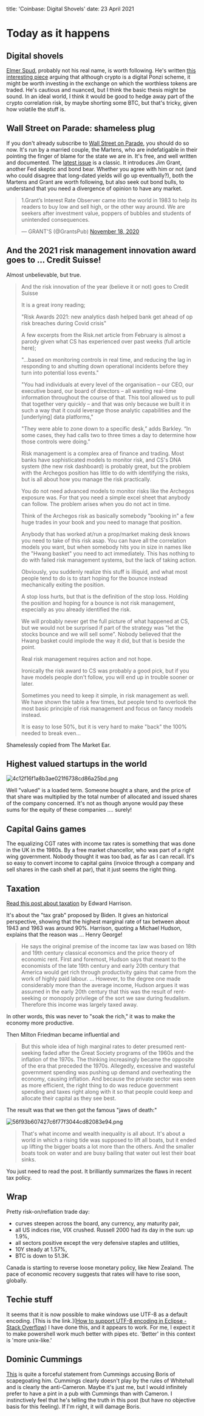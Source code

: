 title: 'Coinbase: Digital Shovels'
date: 23 April 2021

# Today as it happens

## Digital shovels

[Elmer Spud](https://twitter.com/PlugInFUD), probably not his real name, is worth following. He's written 
[this interesting piece](https://elmerspud.substack.com/p/buy-coinbase-but-not-yet) arguing that although crypto is a digital Ponzi scheme, it might be worth investing in the exchange on which the worthless tokens are traded. 
He's cautious and nuanced, but I think the basic thesis might be sound. 
In an ideal world, I think it would be good to hedge away part of the crypto correlation risk, by maybe shorting some BTC, but that's tricky, given how volatile the stuff is.

## Wall Street on Parade: shameless plug

If you don't already subscribe to [Wall Street on Parade](https://wallstreetonparade.com), you should do so now. 
It's run by a married couple, the Martens, who are indefatigable in their pointing the finger of blame for the state we are in.
It's free, and well written and documented. 
The [latest issue](https://wallstreetonparade.com/2021/04/todays-rates-the-lowest-in-4000-years-harm-savers-advantage-speculators-misdirect-capital-and-perpetuate-the-unnatural-lives-of-failing-businesses/) is a classic.  It introduces Jim Grant, another Fed skeptic and bond bear. Whether you agree with him or not (and who could disagree that long-dated yields will go up eventually?), both the Martens and Grant are worth following, but also seek out bond bulls, to understand that you need a divergence of opinion to have any market.

<blockquote class="twitter-tweet"><p lang="en" dir="ltr">1.Grant’s Interest Rate Observer came into the world in 1983 to help its readers to buy low and sell high, or the other way around. We are seekers after investment value, poppers of bubbles and students of unintended consequences.</p>&mdash; GRANT&#39;S (@GrantsPub) <a href="https://twitter.com/GrantsPub/status/1329165302748344328?ref_src=twsrc%5Etfw">November 18, 2020</a></blockquote> <script async src="https://platform.twitter.com/widgets.js" charset="utf-8"></script> 

## And the 2021 risk management innovation award goes to … Credit Suisse!

Almost unbelievable, but true.

> And the risk innovation of the year (believe it or not) goes to Credit Suisse
> 
> It is a great irony reading;
> 
> "Risk Awards 2021: new analytics dash helped bank get ahead of op risk breaches during Covid crisis"
> 
> A few excerpts from the Risk.net article from February is almost a parody given what CS has experienced over past weeks (full article here);
> 
> "...based on monitoring controls in real time, and reducing the lag in responding to and shutting down operational incidents before they turn into potential loss events."
> 
> "You had individuals at every level of the organisation – our CEO, our executive board, our board of directors – all wanting real-time information throughout the course of that. This tool allowed us to pull that together very quickly – and that was only because we built it in such a way that it could leverage those analytic capabilities and the [underlying] data platforms,"
> 
> "They were able to zone down to a specific desk,” adds Barkley. “In some cases, they had calls two to three times a day to determine how those controls were doing."
> 
> Risk management is a complex area of finance and trading. Most banks have sophisticated models to monitor risk, and CS's DNA system (the new risk dashboard) is probably great, but the problem with the Archegos position has little to do with identifying the risks, but is all about how you manage the risk practically.
> 
> You do not need advanced models to monitor risks like the Archegos exposure was. For that you need a simple excel sheet that anybody can follow. The problem arises when you do not act in time.
> 
> Think of the Archegos risk as basically somebody "booking in" a few huge trades in your book and you need to manage that position.
> 
> Anybody that has worked at/run a prop/market making desk knows you need to take of this risk asap. You can have all the correlation models you want, but when somebody hits you in size in names like the "Hwang basket" you need to act immediately. This has nothing to do with failed risk management systems, but the lack of taking action.
> 
> Obviously, you suddenly realize this stuff is illiquid, and what most people tend to do is to start hoping for the bounce instead mechanically exiting the position.
> 
> A stop loss hurts, but that is the definition of the stop loss. Holding the position and hoping for a bounce is not risk management, especially as you already identified the risk.
> 
> We will probably never get the full picture of what happened at CS, but we would not be surprised if part of the strategy was "let the stocks bounce and we will sell some". Nobody believed that the Hwang basket could implode the way it did, but that is beside the point.
> 
> Real risk management requires action and not hope.
> 
> Ironically the risk award to CS was probably a good pick, but if you have models people don't follow, you will end up in trouble sooner or later.
> 
> Sometimes you need to keep it simple, in risk management as well. We have shown the table a few times, but people tend to overlook the most basic principle of risk management and focus on fancy models instead.
> 
> It is easy to lose 50%, but it is very hard to make "back" the 100% needed to break even…

Shamelessly copied from The Market Ear.

## Highest valued startups in the world

![4c12f16f1a8b3ae021f6738cd86a25bd.png]({attach}4c12f16f1a8b3ae021f6738cd86a25bd.png)

Well "valued" is a loaded term. Someone bought a share, and the price of that share was multiplied by the total number of allocated and issued shares of the company concerned. 
It's not as though anyone would pay these sums for the equity of these companies .… surely!

## Capital Gains games

The equalizing CGT rates with income tax rates is something that was done in the UK in the 1980s. By a free market chancellor, who was part of a right wing government. Nobody thought it was too bad, as far as I can recall. 
It's so easy to convert income to capital gains (invoice through a company and sell shares in the cash shell at par), that it just seems the right thing.

## Taxation

[Read this post about taxation](https://pro.creditwritedowns.com/p/tax-and-spend-crony-capitalism-and) by Edward Harrison. 

It's about the "tax grab" proposed by Biden.
It gives an historical perspective, showing that the highest marginal rate of tax between about 1943 and 1963 was around 90%. 
Harrison, quoting a Michael Hudson, explains that the reason was … Henry George!

> He says the original premise of the income tax law was based on 18th and 19th century classical economics and the price theory of economic rent. First and foremost, Hudson says that meant to the economists of the late 19th century and early 20th century that America would get rich through productivity gains that came from the work of highly paid labour. …
> However, to the degree one made considerably more than the average income, Hudson argues it was assumed in the early 20th century that this was the result of rent-seeking or monopoly privilege of the sort we saw during feudalism. Therefore this income was largely taxed away.

In other words, this was never to "soak the rich," it was to make the economy more productive. 

Then Milton Friedman became influential and

> But this whole idea of high marginal rates to deter presumed rent-seeking faded after the Great Society programs of the 1960s and the inflation of the 1970s. The thinking increasingly became the opposite of the era that preceded the 1970s. Allegedly, excessive and wasteful government spending was pushing up demand and overheating the economy, causing inflation. And because the private sector was seen as more efficient, the right thing to do was reduce government spending and taxes right along with it so that people could keep and allocate their capital as they see best.

The result was that we then got the famous "jaws of death:"

![56f93b607427c6f77f3044cd82083e94.png]({attach}56f93b607427c6f77f3044cd82083e94.png)

> That's what income and wealth inequality is all about. It's about a world in which a rising tide was supposed to lift all boats, but it ended up lifting the bigger boats a lot more than the others. And the smaller boats took on water and are busy bailing that water out lest their boat sinks.

You just need to read the post. It brilliantly summarizes the flaws in recent tax policy. 

## Wrap

Pretty risk-on/reflation trade day:

- curves steepen across the board, any currency, any maturity pair,
- all US indices rise, VIX crushed. Russell 2000 had its day in the sun: up 1.9%,
- all sectors positive except the very defensive staples and utilities,
- 10Y steady at 1.57%,
- BTC is down to 51.3K. 

Canada is starting to reverse loose monetary policy, like New Zealand. The pace of economic recovery suggests that rates will have to rise soon, globally.

## Techie stuff

It seems that it is now possible to make windows use UTF-8 as a default encoding. 
[This is the link.]([How to support UTF-8 encoding in Eclipse - Stack Overflow](https://stackoverflow.com/questions/9180981/how-to-support-utf-8-encoding-in-eclipse#:~:text=%208%20Answers8%20%201%20Window%20%3E%20Preferences,file%20encoding%20to%20Other%20%3A%20UTF-8%20More%20))
I have done this, and it appears to work. 
For me, I expect it to make powershell work much better with pipes etc. 'Better' in this context is 'more unix-like.'

## Dominic Cummings

[This](https://dominiccummings.com/2021/04/23/statement-regarding-no10-claims-today/) is quite a forceful statement from Cummings accusing Boris of scapegoating him.
Cummings clearly doesn't play by the rules of Whitehall and is clearly the anti-Cameron.
Maybe it's just me, but I would infinitely prefer to have a pint in a pub with Cummings than with Cameron.
I instinctively feel that he's telling the truth in this post (but have no objective basis for this feeling).
If I'm right, it will damage Boris. 



